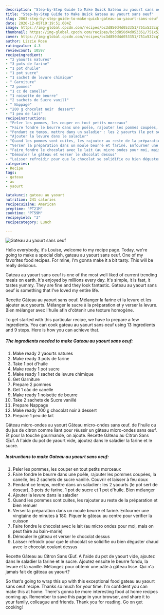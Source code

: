 ```yaml
---
description: "Step-by-Step Guide to Make Quick Gateau au yaourt sans oeuf"
title: "Step-by-Step Guide to Make Quick Gateau au yaourt sans oeuf"
slug: 2063-step-by-step-guide-to-make-quick-gateau-au-yaourt-sans-oeuf
date: 2020-12-05T19:19:51.604Z
image: https://img-global.cpcdn.com/recipes/bc3d850d4d053351/751x532cq70/gateau-au-yaourt-sans-oeuf-photo-principale-de-la-recette.jpg
thumbnail: https://img-global.cpcdn.com/recipes/bc3d850d4d053351/751x532cq70/gateau-au-yaourt-sans-oeuf-photo-principale-de-la-recette.jpg
cover: https://img-global.cpcdn.com/recipes/bc3d850d4d053351/751x532cq70/gateau-au-yaourt-sans-oeuf-photo-principale-de-la-recette.jpg
author: Lizzie Rose
ratingvalue: 4.3
reviewcount: 10597
recipeingredient:
- "2 yaourts natures"
- "3 pots de farine"
- "1 pot dhuile"
- "1 pot sucre"
- "1 sachet de levure chimique"
- " Garniture"
- "2 pommes"
- "1 cc de canelle"
- "1 noisette de beurre"
- "2 sachets de Sucre vanill"
- " Nappage"
- "200 g chocolat noir  dessert"
- "1 peu de lait"
recipeinstructions:
- "Peler les pommes, les couper en tout petits morceaux"
- "Faire fondre le beurre dans une poêle, rajouter les pommes coupées, la canelle, les 2 sachets de sucre vanillé. Couvrir et laisser à feu doux"
- "Pendant ce temps, mettre dans un saladier : les 2 yaourts (le pot sert de doseur), 3 pots de farine, 1 pot de sucre et 1 pot d&#39;huile. Bien mélanger"
- "Ajouter la levure dans le saladier"
- "Quand les pommes sont cuites, les rajouter au reste de la préparation et bien remuer"
- "Verser la préparation dans un moule beurré et fariné. Enfourner une vingtaine de minutes à 180. Piquer le gâteau au centre pour vérifier la cuisson"
- "Faire fondre le chocolat avec le lait (au micro ondes pour moi, mais on peut faire au bain-marie)"
- "Démouler le gâteau et verser le chocolat dessus"
- "Laisser refroidir pour que le chocolat se solidifie ou bien déguster chaud avec le chocolat coulant dessus"
categories:
- Recipe
tags:
- gateau
- au
- yaourt

katakunci: gateau au yaourt 
nutrition: 241 calories
recipecuisine: American
preptime: "PT21M"
cooktime: "PT59M"
recipeyield: "3"
recipecategory: Lunch

---
```



![Gateau au yaourt sans oeuf](https://img-global.cpcdn.com/recipes/bc3d850d4d053351/751x532cq70/gateau-au-yaourt-sans-oeuf-photo-principale-de-la-recette.jpg)

Hello everybody, it's Louise, welcome to my recipe page. Today, we're going to make a special dish, gateau au yaourt sans oeuf. One of my favorites food recipes. For mine, I'm gonna make it a bit tasty. This will be really delicious.

Gateau au yaourt sans oeuf is one of the most well liked of current trending meals on earth. It's enjoyed by millions every day. It's simple, it is fast, it tastes yummy. They are fine and they look fantastic. Gateau au yaourt sans oeuf is something that I've loved my entire life.

Recette Gâteau au yaourt sans oeuf. Mélanger la farine et la levure et les ajouter aux yaourts. Mélanger le sucre à la préparation et y verser la levure. Bien mélanger avec l&#39;huile afin d&#39;obtenir une texture homogène.


To get started with this particular recipe, we have to prepare a few ingredients. You can cook gateau au yaourt sans oeuf using 13 ingredients and 9 steps. Here is how you can achieve that.

<!--inarticleads1-->

##### The ingredients needed to make Gateau au yaourt sans oeuf:

1. Make ready 2 yaourts natures
1. Make ready 3 pots de farine
1. Take 1 pot d&#39;huile
1. Make ready 1 pot sucre
1. Make ready 1 sachet de levure chimique
1. Get  Garniture
1. Prepare 2 pommes
1. Get 1 càc de canelle
1. Make ready 1 noisette de beurre
1. Take 2 sachets de Sucre vanillé
1. Prepare  Nappage
1. Make ready 200 g chocolat noir à dessert
1. Prepare 1 peu de lait


Gâteau micro-ondes au yaourt Gâteau micro-ondes sans œuf. de l&#39;huile ou du jus de citron comme liant pour réussir un gâteau micro-ondes sans œuf. Et pour la touche gourmande, on ajoute. Recette Gâteau au Citron Sans Œuf. A l&#39;aide du pot de yaourt vide, ajoutez dans le saladier la farine et le sucre. 

<!--inarticleads2-->

##### Instructions to make Gateau au yaourt sans oeuf:

1. Peler les pommes, les couper en tout petits morceaux
1. Faire fondre le beurre dans une poêle, rajouter les pommes coupées, la canelle, les 2 sachets de sucre vanillé. Couvrir et laisser à feu doux
1. Pendant ce temps, mettre dans un saladier : les 2 yaourts (le pot sert de doseur), 3 pots de farine, 1 pot de sucre et 1 pot d&#39;huile. Bien mélanger
1. Ajouter la levure dans le saladier
1. Quand les pommes sont cuites, les rajouter au reste de la préparation et bien remuer
1. Verser la préparation dans un moule beurré et fariné. Enfourner une vingtaine de minutes à 180. Piquer le gâteau au centre pour vérifier la cuisson
1. Faire fondre le chocolat avec le lait (au micro ondes pour moi, mais on peut faire au bain-marie)
1. Démouler le gâteau et verser le chocolat dessus
1. Laisser refroidir pour que le chocolat se solidifie ou bien déguster chaud avec le chocolat coulant dessus


Recette Gâteau au Citron Sans Œuf. A l&#39;aide du pot de yaourt vide, ajoutez dans le saladier la farine et le sucre. Ajoutez ensuite le beurre fondu, la levure et la vanille. Mélangez pour obtenir une pâte à gâteau lisse. Qui n&#39;a jamais fait de gâteau au yaourt? 

So that's going to wrap this up with this exceptional food gateau au yaourt sans oeuf recipe. Thanks so much for your time. I'm confident you can make this at home. There's gonna be more interesting food at home recipes coming up. Remember to save this page in your browser, and share it to your family, colleague and friends. Thank you for reading. Go on get cooking!
